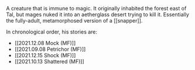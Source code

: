 A creature that is immune to magic. It originally inhabited the forest east of Tal, but mages nuked it into an aetherglass desert trying to kill it. Essentially the fully-adult, metamorphosed version of a [[snapper]]. 

In chronological order, his stories are: 

- [[2021.12.08 Mock (MF)]]
- [[2021.09.08 Petrichor (MF)]]
- [[2021.12.15 Shock (MF)]]
- [[2021.10.13 Shattered (MF)]]